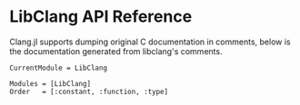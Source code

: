 # LibClang API Reference
Clang.jl supports dumping original C documentation in comments, below is the documentation generated from libclang's comments.

```@meta
CurrentModule = LibClang
```

```@autodocs
Modules = [LibClang]
Order   = [:constant, :function, :type]
```

